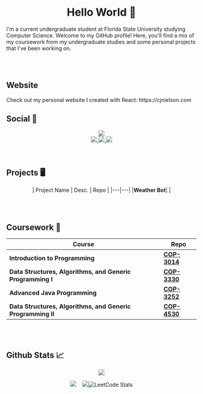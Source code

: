 <h1 align=center> Hello World &#128075 </h1>

<p>
    I'm a current undergraduate student at Florida State University studying Computer Science. Welcome to my GitHub profile! Here, you'll find a mix of my coursework from my undergraduate studies and some personal projects that I've been working on.
</p>
<br></br>

## Website

<div>
<p>Check out my personal website I created with React: https://cjnielson.com</p>



## Social 📱
<div align=center>
<a  href="https://github.com/chrisjnielson44">
        <img src="https://github-stats-alpha.vercel.app/api?username=chrisjnielson44&cc=22272e&tc=37BCF6&ic=fff&bc=0000">
</a> 
</div>

<div align=center>
<a  href="https://www.linkedin.com/in/christopherjnielson/">
        <img src="https://img.shields.io/badge/LinkedIn-0077B5?style=for-the-badge&logo=linkedin&logoColor=white" />   
</a>

<a  href="mailto:cjnielson44@gmail.com">
        <img src="https://img.shields.io/badge/Gmail-D14836?style=for-the-badge&logo=gmail&logoColor=white" />
</a>

<a  href="https://twitter.com/chrisjnielson">
        <img src="https://img.shields.io/badge/Twitter-1DA1F2?style=for-the-badge&logo=twitter&logoColor=white" />
</a>
</div>
<br></br>

## Projects  🖥️
<div align=center>

| Project Name | Desc. | Repo |
|---|---|
|**Weather Bot**|  | 


</div>
<br></br>

## Coursework 📝

<div align=center>

| Course | Repo |
|---|---|
|**Introduction to Programming** | [**COP-3014**](https://github.com/chrisjnielson44/COP-3014)|
|**Data Structures, Algorithms, and Generic Programming I**| [**COP-3330**](https://github.com/chrisjnielson44/COP-3330)|
|**Advanced Java Programming**| [**COP-3252**](https://github.com/chrisjnielson44/COP-3252)|
|**Data Structures, Algorithms, and Generic Programming II**| [**COP-4530**](https://github.com/chrisjnielson44/COP-4530)|

</div>
<br></br>

## Github Stats 📈
<div align=center>

![](http://github-profile-summary-cards.vercel.app/api/cards/profile-details?username=chrisjnielson44&theme=dark) 
</div>

<div align=center>

![](http://github-profile-summary-cards.vercel.app/api/cards/repos-per-language?username=chrisjnielson44&theme=dark)&nbsp;&nbsp;&nbsp;&nbsp;![](http://github-profile-summary-cards.vercel.app/api/cards/most-commit-language?username=chrisjnielson44&theme=dark)![LeetCode Stats](https://leetcard.jacoblin.cool/chrisjnielson44?theme=nord&font=Abel)

</div>
<br></br>
